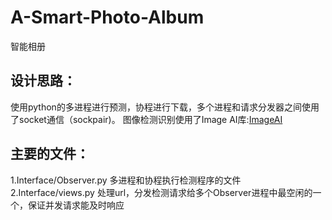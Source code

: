 # A-Smart-Photo-Album
智能相册
## 设计思路：
使用python的多进程进行预测，协程进行下载，多个进程和请求分发器之间使用了socket通信（sockpair)。
图像检测识别使用了Image AI库:<a href="https://github.com/OlafenwaMoses/ImageAI">ImageAI</a>
## 主要的文件：
1.Interface/Observer.py
多进程和协程执行检测程序的文件
2.Interface/views.py
处理url，分发检测请求给多个Observer进程中最空闲的一个，保证并发请求能及时响应

